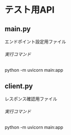 # テスト用API
## main.py
エンドポイント設定用ファイル
###### 実行コマンド
python -m uvicorn main:app

## client.py
レスポンス確認用ファイル
###### 実行コマンド
python -m uvicorn main:app
